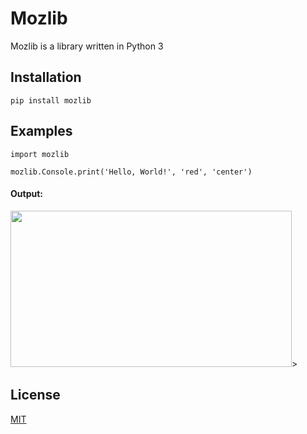 # Mozlib

Mozlib is a library written in Python 3

## Installation

```
pip install mozlib
```

## Examples
```
import mozlib

mozlib.Console.print('Hello, World!', 'red', 'center')
```
#### Output:
<img src="https://user-images.githubusercontent.com/126981634/231537585-befa7fba-0419-4ce7-8ae3-94b1b76b7538.png" width="450" height="250" />>
## License

[MIT](https://choosealicense.com/licenses/mit/)
